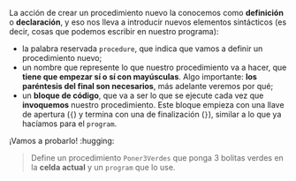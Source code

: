 La acción de crear un procedimiento nuevo la conocemos como **definición** o **declaración**, y eso nos lleva a introducir nuevos elementos sintácticos (es decir, cosas que podemos escribir en nuestro programa):

- la palabra reservada `procedure`, que indica que vamos a definir un procedimiento nuevo;
- un nombre que represente lo que nuestro procedimiento va a hacer, que **tiene que empezar sí o sí con mayúsculas**. Algo importante: **los paréntesis del final son necesarios**, más adelante veremos por qué;
- un **bloque de código**, que va a ser lo que se ejecute cada vez que **invoquemos** nuestro procedimiento. Este bloque empieza con una llave de apertura (`{`) y termina con una de finalización (`}`), similar a lo que ya hacíamos para el `program`.

¡Vamos a probarlo! :hugging:

> Define un procedimiento `Poner3Verdes` que ponga 3 bolitas verdes en la **celda actual** y un `program` que lo use. 